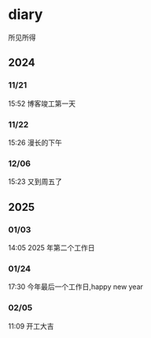 # diary

所见所得

## 2024

### 11/21

15:52 博客竣工第一天

### 11/22

15:26 漫长的下午

### 12/06

15:23 又到周五了

## 2025

### 01/03

14:05 2025 年第二个工作日

### 01/24

17:30 今年最后一个工作日,happy new year

### 02/05

11:09 开工大吉
